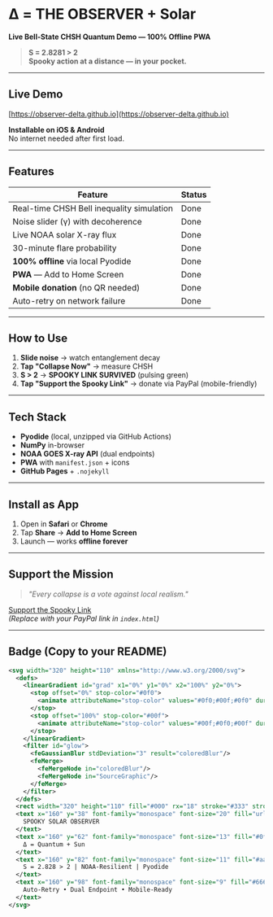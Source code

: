 # Δ = THE OBSERVER + Solar  
**Live Bell-State CHSH Quantum Demo — 100% Offline PWA**

> **S = 2.8281 > 2**  
> **Spooky action at a distance — in your pocket.**

---

## Live Demo  
[https://observer-delta.github.io](https://observer-delta.github.io)

**Installable on iOS & Android**  
No internet needed after first load.

---

## Features

| Feature | Status |
|-------|--------|
| Real-time CHSH Bell inequality simulation | Done |
| Noise slider (γ) with decoherence | Done |
| Live NOAA solar X-ray flux | Done |
| 30-minute flare probability | Done |
| **100% offline** via local Pyodide | Done |
| **PWA** — Add to Home Screen | Done |
| **Mobile donation** (no QR needed) | Done |
| Auto-retry on network failure | Done |

---

## How to Use

1. **Slide noise** → watch entanglement decay  
2. **Tap "Collapse Now"** → measure CHSH  
3. **S > 2** → **SPOOKY LINK SURVIVED** (pulsing green)  
4. **Tap "Support the Spooky Link"** → donate via PayPal (mobile-friendly)

---

## Tech Stack

- **Pyodide** (local, unzipped via GitHub Actions)  
- **NumPy** in-browser  
- **NOAA GOES X-ray API** (dual endpoints)  
- **PWA** with `manifest.json` + icons  
- **GitHub Pages** + `.nojekyll`

---

## Install as App

1. Open in **Safari** or **Chrome**  
2. Tap **Share** → **Add to Home Screen**  
3. Launch — works **offline forever**

---

## Support the Mission

> *"Every collapse is a vote against local realism."*

[Support the Spooky Link](https://paypal.me/yourpaypalusername)  
*(Replace with your PayPal link in `index.html`)*

---

## Badge (Copy to your README)

```svg
<svg width="320" height="110" xmlns="http://www.w3.org/2000/svg">
  <defs>
    <linearGradient id="grad" x1="0%" y1="0%" x2="100%" y2="0%">
      <stop offset="0%" stop-color="#0f0">
        <animate attributeName="stop-color" values="#0f0;#00f;#0f0" dur="3s" repeatCount="indefinite"/>
      </stop>
      <stop offset="100%" stop-color="#00f">
        <animate attributeName="stop-color" values="#00f;#0f0;#00f" dur="3s" repeatCount="indefinite"/>
      </stop>
    </linearGradient>
    <filter id="glow">
      <feGaussianBlur stdDeviation="3" result="coloredBlur"/>
      <feMerge>
        <feMergeNode in="coloredBlur"/>
        <feMergeNode in="SourceGraphic"/>
      </feMerge>
    </filter>
  </defs>
  <rect width="320" height="110" fill="#000" rx="18" stroke="#333" stroke-width="2"/>
  <text x="160" y="38" font-family="monospace" font-size="20" fill="url(#grad)" text-anchor="middle" filter="url(#glow)">
    SPOOKY SOLAR OBSERVER
  </text>
  <text x="160" y="62" font-family="monospace" font-size="13" fill="#0f0" text-anchor="middle">
    Δ = Quantum + Sun
  </text>
  <text x="160" y="82" font-family="monospace" font-size="11" fill="#aaa" text-anchor="middle">
    S = 2.828 > 2 | NOAA-Resilient | Pyodide
  </text>
  <text x="160" y="98" font-family="monospace" font-size="9" fill="#666" text-anchor="middle">
    Auto-Retry • Dual Endpoint • Mobile-Ready
  </text>
</svg>
